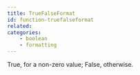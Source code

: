 ```yaml
---
title: TrueFalseFormat
id: function-truefalseformat
related:
categories:
    - boolean
    - formatting
---
```


True, for a non-zero value; False, otherwise.
